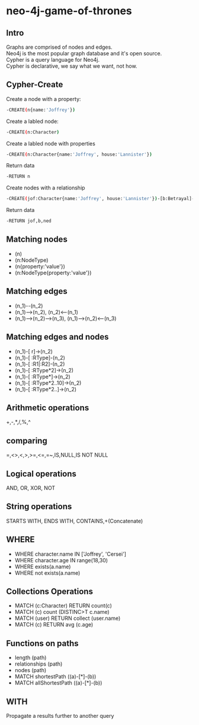 # neo-4j-game-of-thrones
## Intro
Graphs are comprised of nodes and edges.<br>
Neo4j is the most popular graph database and it's open source.<br>
Cypher is a query language for Neo4j.<br>
Cypher is declarative, we say what we want, not how.<br>

## Cypher-Create
Create a node with a property:
```sh
-CREATE(n{name:'Joffrey'})
```
Create a labled node: 
```sh
-CREATE(n:Character)
```
Create a labled node with properties
```sh
-CREATE(n:Character{name:'Joffrey', house:'Lannister'})
```
Return data
```sh
-RETURN n
```
Create nodes with a relationship
```sh
-CREATE(jof:Character{name:'Joffrey', house:'Lannister'})-[b:Betrayal]-> (ned:Character{name:'Ned Stark'})
```
Return data
```sh
-RETURN jof,b,ned
```
## Matching nodes
- (n)<br>
- (n:NodeType)<br>
- (n{property:'value'})<br>
- (n:NodeType{property:'value'})<br>
## Matching edges
- (n_1)--(n_2)<br>
- (n_1)-->(n_2), (n_2)<--(n_1)<br>
- (n_1)-->(n_2)-->(n_3), (n_1)-->(n_2)<--(n_3)<br>
## Matching edges and nodes
- (n_1)-[ r]->(n_2)<br>
- (n_1)-[ :RType]-(n_2)<br>
- (n_1)-[ :R1|:R2]-(n_2)<br>
- (n_1)-[ :RType*2]->(n_2)<br>
- (n_1)-[ :RType*]->(n_2)<br>
- (n_1)-[ :RType*2..10]->(n_2)<br>
- (n_1)-[ :RType*2..]->(n_2)<br>
## Arithmetic operations
+,-,*,/,%,^
## comparing
=,<>,<,>,>=,<=,=~,IS,NULL,IS NOT NULL
## Logical operations
AND, OR, XOR, NOT
## String operations
STARTS WITH, ENDS WITH, CONTAINS,+(Concatenate)
## WHERE
- WHERE character.name IN ['Joffrey', 'Cersei']<br>
- WHERE character.age IN range(18,30)<br>
- WHERE exists(a.name)<br>
- WHERE not exists(a.name)<br>
## Collections Operations
- MATCH (c:Character) RETURN count(c)<br>
- MATCH (c) count (DISTINC>T c.name)<br>
- MATCH (user) RETURN collect (user.name)<br>
- MATCH (c) RETURN avg (c.age)<br>
## Functions on paths
- length (path)
- relationships (path)
- nodes (path)
- MATCH shortestPath ((a)-[*]-(b))
- MATCH allShortestPath ((a)-[*]-(b))
## WITH
Propagate a results further to another query